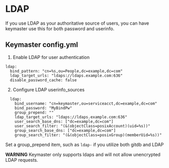 # LDAP

If you use LDAP as your authoritative source of users, you can have keymaster
use this for both password and userinfo.

## Keymaster config.yml

1. Enable LDAP for user authentication

```
ldap:
  bind_pattern: "cn=%s,ou=People,dc=example,dc=com"
  ldap_target_urls: "ldaps://ldaps.example.com:636"
  disable_password_cache: false
```

2. Configure LDAP userinfo_sources

```
  ldap:
    bind_username: "cn=keymaster,ou=serviceacct,dc=example,dc=com"
    bind_password: "MyBindPw"
    group_prepend: ""
    ldap_target_urls: "ldaps://ldaps.example.com:636"
    user_search_base_dns: ["dc=example,dc=com"]
    user_search_filter: "(&(objectClass=posixAccount)(uid=%s))"
    group_search_base_dns: ["dc=example,dc=com"]
    group_search_filter: "(&(objectClass=posixGroup)(memberUid=%s))"
```

Set a group_prepend item, such as ```ldap-``` if you utilize both gitdb and LDAP

**WARNING** Keymaster only supports ldaps and will not allow unencrypted LDAP
requests.
